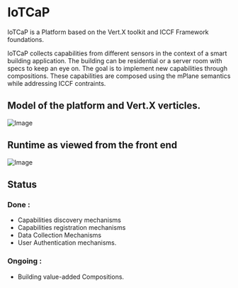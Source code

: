 # IoTCaP 

IoTCaP is a Platform based on the Vert.X toolkit and ICCF Framework foundations. 

IoTCaP collects capabilities from different sensors in the context of a smart building application. The building can be residential or a server room with specs to keep an eye on. The goal is to implement new capabilities through compositions. These capabilities are composed using the mPlane semantics while addressing ICCF contraints.

## Model of the platform and Vert.X verticles.

![Image](https://i.imgur.com/ZrDITPB.png)

## Runtime as viewed from the front end 

![Image](https://i.imgur.com/MK5lmk8.png)

## Status

### Done : 

- Capabilities discovery mechanisms
- Capabilities registration mechanisms
- Data Collection Mechanisms
- User Authentication mechanisms. 

### Ongoing : 

- Building value-added Compositions. 
